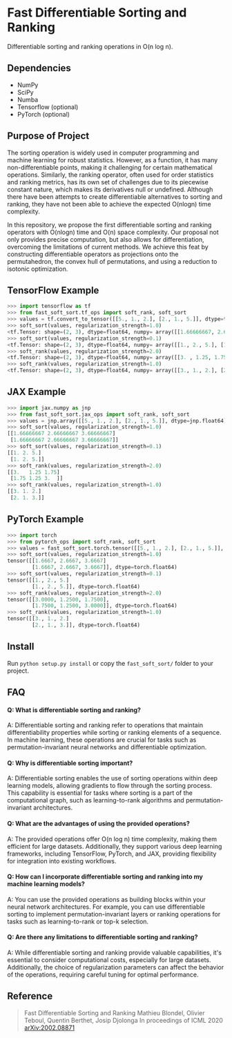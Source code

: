 
Fast Differentiable Sorting and Ranking
=======================================

Differentiable sorting and ranking operations in O(n log n).

Dependencies
------------

* NumPy
* SciPy
* Numba
* Tensorflow (optional)
* PyTorch (optional)

Purpose of Project
------------
The sorting operation is widely used in computer programming and machine learning for robust statistics. However, as a function, it has many non-differentiable points, making it challenging for certain mathematical operations. Similarly, the ranking operator, often used for order statistics and ranking metrics, has its own set of challenges due to its piecewise constant nature, which makes its derivatives null or undefined. Although there have been attempts to create differentiable alternatives to sorting and ranking, they have not been able to achieve the expected O(nlogn) time complexity.

In this repository, we propose the first differentiable sorting and ranking operators with O(nlogn) time and O(n) space complexity. Our proposal not only provides precise computation, but also allows for differentiation, overcoming the limitations of current methods. We achieve this feat by constructing differentiable operators as projections onto the permutahedron, the convex hull of permutations, and using a reduction to isotonic optimization.

TensorFlow Example
-------------------

```python
>>> import tensorflow as tf
>>> from fast_soft_sort.tf_ops import soft_rank, soft_sort
>>> values = tf.convert_to_tensor([[5., 1., 2.], [2., 1., 5.]], dtype=tf.float64)
>>> soft_sort(values, regularization_strength=1.0)
<tf.Tensor: shape=(2, 3), dtype=float64, numpy= array([[1.66666667, 2.66666667, 3.66666667], [1.66666667, 2.66666667, 3.66666667]])>
>>> soft_sort(values, regularization_strength=0.1)
<tf.Tensor: shape=(2, 3), dtype=float64, numpy= array([[1., 2., 5.], [1., 2., 5.]])>
>>> soft_rank(values, regularization_strength=2.0)
<tf.Tensor: shape=(2, 3), dtype=float64, numpy= array([[3. , 1.25, 1.75], [1.75, 1.25, 3. ]])>
>>> soft_rank(values, regularization_strength=1.0)
<tf.Tensor: shape=(2, 3), dtype=float64, numpy= array([[3., 1., 2.], [2., 1., 3.]])>
```

JAX Example
-----------

```python
>>> import jax.numpy as jnp
>>> from fast_soft_sort.jax_ops import soft_rank, soft_sort
>>> values = jnp.array([[5., 1., 2.], [2., 1., 5.]], dtype=jnp.float64)
>>> soft_sort(values, regularization_strength=1.0)
[[1.66666667 2.66666667 3.66666667]
 [1.66666667 2.66666667 3.66666667]]
>>> soft_sort(values, regularization_strength=0.1)
[[1. 2. 5.]
 [1. 2. 5.]]
>>> soft_rank(values, regularization_strength=2.0)
[[3.   1.25 1.75]
 [1.75 1.25 3.  ]]
>>> soft_rank(values, regularization_strength=1.0)
[[3. 1. 2.]
 [2. 1. 3.]]
```

PyTorch Example
---------------

```python
>>> import torch
>>> from pytorch_ops import soft_rank, soft_sort
>>> values = fast_soft_sort.torch.tensor([[5., 1., 2.], [2., 1., 5.]], dtype=torch.float64)
>>> soft_sort(values, regularization_strength=1.0)
tensor([[1.6667, 2.6667, 3.6667]
        [1.6667, 2.6667, 3.6667]], dtype=torch.float64)
>>> soft_sort(values, regularization_strength=0.1)
tensor([[1., 2., 5.]
        [1., 2., 5.]], dtype=torch.float64)
>>> soft_rank(values, regularization_strength=2.0)
tensor([[3.0000, 1.2500, 1.7500],
        [1.7500, 1.2500, 3.0000]], dtype=torch.float64)
>>> soft_rank(values, regularization_strength=1.0)
tensor([[3., 1., 2.]
        [2., 1., 3.]], dtype=torch.float64)
```


Install
--------

Run `python setup.py install` or copy the `fast_soft_sort/` folder to your
project.


FAQ
------
<h4>Q: What is differentiable sorting and ranking?</h4>
A: Differentiable sorting and ranking refer to operations that maintain differentiability properties while sorting or ranking elements of a sequence. In machine learning, these operations are crucial for tasks such as permutation-invariant neural networks and differentiable optimization.

<h4>Q: Why is differentiable sorting important?</h4>
A: Differentiable sorting enables the use of sorting operations within deep learning models, allowing gradients to flow through the sorting process. This capability is essential for tasks where sorting is a part of the computational graph, such as learning-to-rank algorithms and permutation-invariant architectures.

<h4>Q: What are the advantages of using the provided operations?</h4>
A: The provided operations offer O(n log n) time complexity, making them efficient for large datasets. Additionally, they support various deep learning frameworks, including TensorFlow, PyTorch, and JAX, providing flexibility for integration into existing workflows.

<h4>Q: How can I incorporate differentiable sorting and ranking into my machine learning models?</h4>
A: You can use the provided operations as building blocks within your neural network architectures. For example, you can use differentiable sorting to implement permutation-invariant layers or ranking operations for tasks such as learning-to-rank or top-k selection.

<h4>Q: Are there any limitations to differentiable sorting and ranking?</h4>
A: While differentiable sorting and ranking provide valuable capabilities, it's essential to consider computational costs, especially for large datasets. Additionally, the choice of regularization parameters can affect the behavior of the operations, requiring careful tuning for optimal performance.

Reference
------------

> Fast Differentiable Sorting and Ranking
> Mathieu Blondel, Olivier Teboul, Quentin Berthet, Josip Djolonga
> In proceedings of ICML 2020
> [arXiv:2002.08871](https://arxiv.org/abs/2002.08871)
